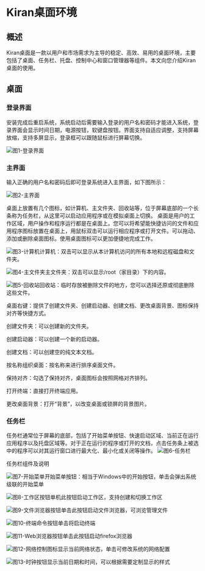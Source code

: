 # Kiran桌面环境

## 概述

Kiran桌面是一款以用户和市场需求为主导的稳定、高效、易用的桌面环境，主要包括了桌面、任务栏、托盘、控制中心和窗口管理器等组件。本文向您介绍Kiran桌面的使用。

## 桌面

### 登录界面

安装完成后重启系统，系统启动后需要输入登录的用户名和密码才能进入系统，登录界面会显示时间日期，电源按钮，软键盘按钮。界面支持自适应调整，支持屏幕放缩，支持多屏显示，登录框可以跟随鼠标进行屏幕切换。

![图1-登录界面](kiran-1.png)

### 主界面

输入正确的用户名和密码后即可登录系统进入主界面，如下图所示：

![图2-主界面](kiran-2.png)

桌面上放置有几个图标，如计算机、主文件夹、回收站等，位于屏幕底部的一个长条称为任务栏，从这里可以启动应用程序或在模拟桌面上切换。
桌面是用户的工作区域，用户操作和程序运行都是在桌面上。您可以将希望能快捷访问的文件和应用程序图标放置在桌面上，用鼠标双击可以运行相应程序或打开文件。可以拖动、添加或删除桌面图标。使用桌面图标可以更加便捷地完成工作。

![图3-计算机](kiran-3.png)计算机：双击可以显示从本计算机访问的所有本地和远程磁盘和文件夹。

![图4-主文件夹](kiran-4.png)主文件夹：双击可以显示/root（家目录）下的内容。

![图5-回收站](kiran-5.png)回收站：临时存放被删除文件的地方，您可以选择还原或彻底删除这些文件。

桌面右键：提供了创建文件夹、创建启动器、创建文档、更改桌面背景、图标保持对齐等快捷方式。

创建文件夹：可以创建新的文件夹。

创建启动器：可以创建一个新的启动器。

创建文档：可以创建空的纯文本文档。

按名称组织桌面：按名称来进行排序桌面文件。

保持对齐：勾选了保持对齐，桌面图标会按照网格对齐排列。

打开终端：直接打开终端应用。

更改桌面背景：打开“背景”，以改变桌面或锁屏的背景图片。

### 任务栏

任务栏通常位于屏幕的底部，包括了开始菜单按钮、快速启动区域、当前正在运行应用程序以及托盘区域等。对于正在运行的程序或打开的文档，点击任务条上被选中的程序可以对其运行窗口进行最大化、最小化或关闭等操作。
![图6-任务栏](kiran-6.png)

任务栏组件及说明

![图7-开始菜单](kiran-7.png)开始菜单按钮：相当于Windows中的开始按钮，单击会弹出系统级联的开始菜单

![图8-工作区按钮](kiran-8.png)单机此按钮启动工作区，支持创建和切换工作区

![图9-文件浏览器按钮](kiran-9.png)单击此按钮启动文件浏览器，可浏览管理文件

![图10-终端命令按钮](kiran-10.png)单击将启动终端

![图11-Web浏览器按钮](kiran-11.png)单击此按钮启动firefox浏览器

![图12-网络控制图标](kiran-12.png)显示当前网络状态，单击可修改系统的网络配置

![图13-时钟按钮](kiran-13.png)显示当前日期和时间，可以根据需要定制显示的样式